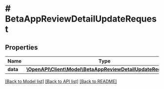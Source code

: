 # # BetaAppReviewDetailUpdateRequest

## Properties

Name | Type | Description | Notes
------------ | ------------- | ------------- | -------------
**data** | [**\OpenAPI\Client\Model\BetaAppReviewDetailUpdateRequestData**](BetaAppReviewDetailUpdateRequestData.md) |  | 

[[Back to Model list]](../../README.md#documentation-for-models) [[Back to API list]](../../README.md#documentation-for-api-endpoints) [[Back to README]](../../README.md)


